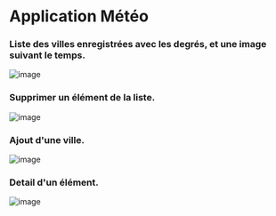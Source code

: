 # Application Météo 

### Liste des villes enregistrées avec les degrés, et une image suivant le temps. 
![image](https://user-images.githubusercontent.com/85078197/120120321-d35bcd80-c19c-11eb-829e-7bf43475c8d2.png)

### Supprimer un élément de la liste.
![image](https://user-images.githubusercontent.com/85078197/120120446-8cbaa300-c19d-11eb-97a0-f2aeb40ca593.png)

### Ajout d'une ville.
![image](https://user-images.githubusercontent.com/85078197/120120448-9b08bf00-c19d-11eb-9e90-f0a1bb4084e4.png)

### Detail d'un élément.
![image](https://user-images.githubusercontent.com/85078197/120120456-ae1b8f00-c19d-11eb-830d-fc368be00aa8.png)

